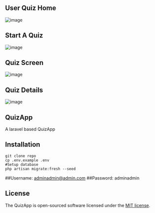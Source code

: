 ## User Quiz Home
![image](https://user-images.githubusercontent.com/52659978/130801278-7ee434ea-ca0d-44ff-8c73-50fd963ed6d6.png)


## Start A Quiz
![image](https://user-images.githubusercontent.com/52659978/130801387-22b403d4-7bbf-4381-bf12-1c5270062582.png)

## Quiz Screen
![image](https://user-images.githubusercontent.com/52659978/130801869-38af41b2-00f8-42ab-a8dc-e642c820b97e.png)


## Quiz Details
![image](https://user-images.githubusercontent.com/52659978/130801695-83f96109-e409-4694-9df0-3aa484e781a7.png)

## QuizApp
A laravel based QuizApp


## Installation

```
git clone repo
cp .env.example .env
#Setup database 
php artisan migrate:fresh --seed
```


##Username: adminadmin@admin.com
##Password: adminadmin


## License

The QuizApp is open-sourced software licensed under the [MIT license](https://opensource.org/licenses/MIT).
